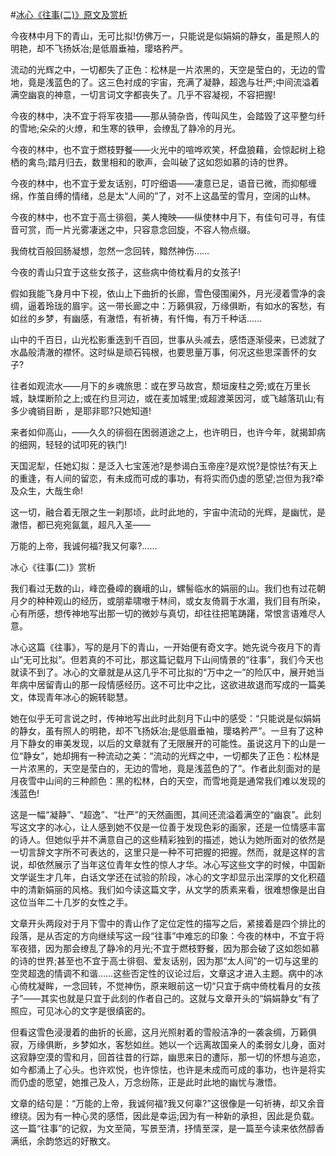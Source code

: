 #[冰心《往事(二)》原文及赏析](https://www.vrrw.net/wx/9028.html)

今夜林中月下的青山，无可比拟!仿佛万一，只能说是似娟娟的静女，虽是照人的明艳，却不飞扬妖冶;是低眉垂袖，璎珞矜严。

流动的光辉之中，一切都失了正色：松林是一片浓黑的，天空是莹白的，无边的雪地，竟是浅蓝色的了。这三色衬成的宇宙，充满了凝静，超逸与壮严;中间流溢着满空幽哀的神意，一切言词文字都丧失了。几乎不容凝视，不容把握!

今夜的林中，决不宜于将军夜猎——那从骑杂沓，传叫风生，会踏毁了这平整匀纤的雪地;朵朵的火燎，和生寒的铁甲，会缭乱了静冷的月光。

今夜的林中，也不宜于燃枝野餐——火光中的喧哗欢笑，杯盘狼藉，会惊起树上稳栖的禽鸟;踏月归去，数里相和的歌声，会叫破了这如怨如慕的诗的世界。

今夜的林中，也不宜于爱友话别，叮咛细语——凄意已足，语音已微，而抑郁缠绵，作茧自缚的情绪，总是太“人间的”了，对不上这晶莹的雪月，空阔的山林。

今夜的林中，也不宜于高士徘徊，美人掩映——纵使林中月下，有佳句可寻，有佳音可赏，而一片光雾凄迷之中，只容意念回旋，不容人物点缀。



我倚枕百般回肠凝想，忽然一念回转，黯然神伤……

今夜的青山只宜于这些女孩子，这些病中倚枕看月的女孩子!

假如我能飞身月中下视，依山上下曲折的长廊，雪色侵围阑外，月光浸着雪净的衾绸，逼着玲珑的眉宇。这一带长廊之中：万籁俱寂，万缘俱断，有如水的客愁，有如丝的乡梦，有幽感，有澈悟，有祈祷，有忏悔，有万千种话……

山中的千百日，山光松影重迭到千百回，世事从头减去，感悟逐渐侵来，已滤就了水晶般清澈的襟怀。这时纵是顽石钝根，也要思量万事，何况这些思深善怀的女子?

往者如观流水——月下的乡魂旅思：或在罗马故宫，颓垣废柱之旁;或在万里长城，缺堞断阶之上;或在约旦河边，或在麦加城里;或超渡莱因河，或飞越落玑山;有多少魂销目断 ，是耶非耶?只她知道!

来者如仰高山，——久久的徘徊在困弱道途之上，也许明日，也许今年，就揭卸病的细网，轻轻的试叩死的铁门!

天国泥犁，任她幻拟：是泛入七宝莲池?是参谒白玉帝座?是欢悦?是惊怯?有天上的重逢，有人间的留恋，有未成而可成的事功，有将实而仍虚的愿望;岂但为我?牵及众生，大哉生命!

这一切，融合着无限之生一刹那顷，此时此地的，宇宙中流动的光辉，是幽忧，是澈悟，都已宛宛氤氲，超凡入圣——

万能的上帝，我诚何福?我又何辜?……

冰心《往事(二)》赏析

我们看过无数的山，峰峦叠嶂的巍峨的山，螺髻临水的娟丽的山。我们也有过花朝月夕的种种观山的经历，或朋辈啸嗷于林间，或女友倚肩于水湄，我们目有所染，心有所感，想传神地写出那一切的微妙与真切，却往往把笔踌躇，常恨言语难尽人意。

冰心这篇《往事》，写的是月下的青山，一开始便有奇文字。她先说今夜月下的青山“无可比拟”。但若真的不可比，那这篇记载月下山间情景的“往事”，我们今天也就读不到了。冰心的文章就是从这几乎不可比拟的“万中之一”的险仄中，展开她当年病中居留青山的那一段情感经历。这不可比中之比，这欲进故退而写成的一篇美文，体现青年冰心的婉转聪慧。

她在似乎无可言说之时，传神地写出此时此刻月下山中的感受：“只能说是似娟娟的静女，虽有照人的明艳，却不飞扬妖冶;是低眉垂袖，璎珞矜严”。一旦有了这种月下静女的审美发现，以后的文章就有了无限展开的可能性。虽说这月下的山是一位“静女”，她却拥有一种流动之美：“流动的光辉之中，一切都失了正色：松林是一片浓黑的，天空是莹白的，无边的雪地，竟是浅蓝色的了”。作者此刻面对的是月夜雪中山间的三种颜色：黑的松林，白的天空，而雪地竟是通常我们难以发现的浅蓝色!

这是一幅“凝静”、“超逸”、“壮严”的天然画图，其间还流溢着满空的“幽哀”。此刻写这文字的冰心，让人感到她不仅是一位善于发现色彩的画家，还是一位情感丰富的诗人。但她似乎并不满意自己的这些精彩独到的描述，她认为她所面对的依然是一切言辞文字所不可表达的，这里只是一种不可把握的把握。然而，就是这样的言说，却依然展示了当年这位青年女性的惊人才华。冰心写这些文字的时候，中国新文学诞生才几年，白话文学还在试验的阶段，冰心的文字却显示出深厚的文化积蕴中的清新娟丽的风格。我们如今读这篇文字，从文学的质素来看，很难想像是出自这位当年二十几岁的女性之手。

文章开头两段对于月下雪中的青山作了定位定性的描写之后，紧接着是四个排比的段落，是从否定的方向继续写这一段“往事”中难忘的印象：今夜的林中，不宜于将军夜猎，因为那会缭乱了静冷的月光;不宜于燃枝野餐，因为那会破了这如怨如慕的诗的世界;甚至也不宜于高士徘徊、爱友话别，因为那“太人间”的一切与这里的空灵超逸的情调不和谐……这些否定性的议论过后，文章这才进入主题。病中的冰心倚枕凝眸，一念回转，不觉神伤，原来眼前这一切“只宜于病中倚枕看月的女孩子”——其实也就是只宜于此刻的作者自己的。这就与文章开头的“娟娟静女”有了照应，可见冰心的文字是很缜密的。

但看这雪色浸漫着的曲折的长廊，这月光照射着的雪般洁净的一袭衾绸，万籁俱寂，万缘俱断，乡梦如水，客愁如丝。她以一个远离故国亲人的柔弱女儿身，面对这寂静空漠的雪和月，回首往昔的行踪，幽思来日的遭际，那一切的怀想与追恋，如今都涌上了心头。也许欢悦，也许惊怯，也许是未成而可成的事功，也许是将实而仍虚的愿望，她推己及人，万念纷陈，正是此时此地的幽忧与澈悟。

文章的结句是：“万能的上帝，我诚何福?我又何辜?”这很像是一句祈祷，却又余音缭绕。因为有一种心灵的感悟，因此是幸运;因为有一种新的承担，因此是负载。这一篇“往事”的记叙，为文至简，写景至清，抒情至深，是一篇至今读来依然醇香满纸，余韵悠远的好散文。

